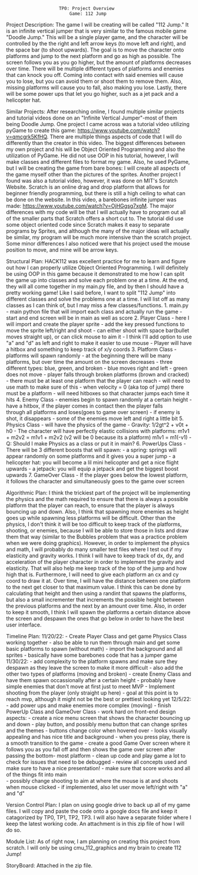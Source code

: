                         TP0: Project Overview
                            Game: 112 Jump

Project Description:
    The game I will be creating will be called "112 Jump." It is an infinite 
vertical jumper that is very similar to the famous mobile game "Doodle Jump."
This will be a single player game, and the character will be controlled by the 
the right and left arrow keys (to move left and right), and the space bar (to 
shoot upwards). The goal is to move the character onto platforms and jump to 
the next platform and go as high as possible. The screen follows you as you go
higher, but the amount of platforms decreases over time. There will be multiple 
different types of platforms and enemies that can knock you off. Coming into 
contact with said enemies will cause you to lose, but you can avoid them or 
shoot them to remove them. Also, missing platforms will cause you to fall, also
making you lose. Lastly, there will be some power ups that let you go higher, 
such as a jet pack and a helicopter hat. 


Similar Projects:
    After researching online, I found multiple similar projects and tutorial 
videos done on an "Infinite Vertical Jumper"-most of them being Doodle Jump. 
One project I came across was a tutorial video utilizing pyGame to create this 
game: https://www.youtube.com/watch?v=qmcgrk5KfHQ. There are multiple things 
aspects of code that I will do differently than the creator in this video. 
The biggest differences between my own project and his will be Object Oriented 
Programming and also the utilization of PyGame. He did not use OOP in his 
tutorial, however, I will make classes and different files to format my game. 
Also, he used PyGame, but I will be creating the game from bare bones: I will 
create all aspects of the game myself other than the pictures of the sprites. 
    Another project I found was also a tutorial video, however, it was done on 
MIT's Scratch Website. Scratch is an online drag and drop platform that allows
for beginner friendly programming, but there is still a high ceiling to what 
can be done on the website. In this video, a barebones infinite jumper was made:
https://www.youtube.com/watch?v=OjHGgsg7xgM. The major differences with my code 
will be that I will actually have to program out all of the smaller parts that 
Scratch offers a short cut to. The tutorial did use some object oriented code 
since Scratch makes it easy to separate programs by Sprites, and although the 
many of the major ideas will actually be similar, my program will be much more 
intensive than the scratch project. Some minor differences I also noticed were 
that his project used the mouse position to move, and mine will be arrow keys. 

Structural Plan:
    HACK112 was excellent practice for me to learn and figure out how I can 
properly utilize Object Oriented Programming. I will definitely be using OOP in 
this game because it demonstrated to me how I can split the game up into classes 
and solve each problem one at a time. At the end, they will all come together in
my main.py file, and by then I should have a pretty working game! 
    Like I said before, I want to split "112 Jump" into different classes and 
solve the problems one at a time. I will list off as many classes as I can think
of, but I may miss a few classes/functions. 
    1. main.py 
      - main python file that will import each class and actually 
        run the game
      - start and end screen will be in main as well as score 
    2. Player Class 
      - here I will import and create the player sprite 
      - add the key pressed functions to move the sprite left/right and shoot 
      - can either shoot with space bar(bullet moves straight up), or can click
        mouse to aim it 
      - I think I'll add option to use "a" and "d" as left and right to make it
        easier to use mouse
      - Player will have a hitbox and something to keep track of x/y coords
    3. Platform Class 
      - platforms will spawn randomly
      - at the beginning there will be many platforms, but over time the amount 
        on the screen decreases
      - three different types: blue, green, and broken 
            - blue moves right and left 
            - green does not move 
            - player falls through broken platforms (brown and cracked)
      - there must be at least one platform that the player can reach 
            - will need to use math to make sure of this 
            - when velocity = 0 (aka top of jump) there must be a platform
      - will need hitboxes so that character jumps each time it hits 
    4. Enemy Class 
      - enemies begin to spawn randomly at a certain height 
      - have a hitbox, if the player comes in contact then the player falls  
        through all platforms and loses(goes to game over screen)
      - if enemy is shot, it disappears
      - some of the enemies move left and right a little bit 
    5. Physics Class 
      - will have the physics of the game 
      - Gravity: 1/2gt^2 + v0t + h0
      - The character will have perfectly elastic collisions with platforms:
            m1v1 + m2v2 = m1v1 + m2v2 (v2 will be 0 because its a platform)
            m1v1 = m1(-v1) 
      - Q: Should I make Physics as a class or put it in main? 
    6. PowerUps Class
      - There will be 3 different boosts that will spawn:
            - a spring: springs will appear randomly on some platforms and it 
              gives you a super jump
            - a helicopter hat: you will become a lil mini helicopter and get a 
              nice flight upwards 
            - a jetpack: you will equip a jetpack and get the biggest boost 
              upwards 
    7. GameOver Class
      - If the player goes below the lowest platform, it follows the character
        and simultaneously goes to the game over screen 


Algorithmic Plan:
    I think the trickiest part of the project will be implementing the physics 
and the math required to ensure that there is always a possible platform that 
the player can reach, to ensure that the player is always bouncing up and down.
Also, I think that spawning more enemies as height goes up while spawning less 
platforms will be difficult. 
    Other than the physics, I don't think it will be too difficult to keep track
of the platforms, shooting, or enemies, because I will be able to store those in
lists and draw them that way (similar to the Bubbles problem that was a practice 
problem when we were doing graphics). 
    However, in order to implement the physics and math, I will probably do many
smaller test files where I test out if my elasticity and gravity works. I think 
I will have to keep track of dx, dy, and acceleration of the player character 
in order to implement the gravity and elasticity. That will also help me keep
track of the top of the jump and how high that is. Furthermore, I will need to 
give each platform an cx and cy coord to draw it at. Over time, I will have the 
distance between one platform to the next get closer to that maximum value. I 
think this can be done by calculating that height and then using a randint that 
spawns the platforms, but also a small incrementer that increments the possible
height between the previous platforms and the next by an amount over time. Also, 
in order to keep it smooth, I think I will spawn the platforms a certain distance 
above the screen and despawn the ones that go below in order to have the best     
user interface. 


Timeline Plan:
    11/20/22:
        - Create Player Class and get game Physics Class working together
        - also be able to run them through main and get some basic platforms 
          to spawn (without math)
        - import the background and all sprites 
        - basically have some barebones code that has a jumper game
    11/30/22: 
        - add complexity to the platform spawns and make sure they despawn
          as they leave the screen to make it more difficult
        - also add the other two types of platforms (moving and broken)
        - create Enemy Class and have them spawn occassionally after a certain 
          height
        - probably have simple enemies that don't move at first just to meet MVP
        - Implement shooting from the player (only straight up here)
        - goal at this point is to reach mvp, although it might not be the 
          best or prettiest looking yet
    12/5/22:
        - add power ups and make enemies more complex (moving)
        - finish PowerUp Class and GameOver Class
        - work hard on front-end design aspects:
            - create a nice menu screen that shows the character bouncing
              up and down 
                - play button, and possibly menu button that can change sprites 
                and the themes 
                - buttons change color when hovered over
                - looks visually appealing and has nice title and background
                - when you press play, there is a smooth transition to the game
            - create a good Game Over screen where it follows you as you fall 
              off and then shows the game over screen after passing the bottom-
              most platform 
        - clean up code and play game a lot to check for issues that need 
          to be debugged 
        - review all concepts used and make sure to have a nice presentation! 
        - make sure that score works and all of the things fit into main  
        - possibly change shooting to aim at where the mouse is at and 
          shoots when mouse clicked
            - if implemented, also let user move left/right with "a" and "d"

Version Control Plan: 
    I plan on using google drive to back up all of my game files. I will copy 
and paste the code onto a google docs file and keep it catagorized by TP0, TP1, 
TP2, TP3. I will also have a separate folder where I keep the latest working 
code. An attachment is in this zip file of how I will do so. 


Module List:
    As of right now, I am planning on creating this project from scratch. I will 
only be using cmu_112_graphics and my brain to create 112 Jump! 


StoryBoard:
    Attached in the zip file. 
